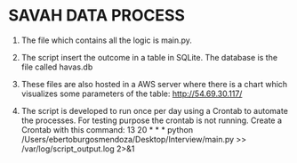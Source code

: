 SAVAH DATA PROCESS
=====
1. The file which contains all the logic is main.py.

2. The script insert the outcome in a table in SQLite. The database is the file called havas.db

3. These files are also hosted in a AWS server where there is a chart which visualizes some parameters of the table: http://54.69.30.117/

4. The script is developed to run once per day using a Crontab to automate the processes. For testing purpose the crontab is not running.
    Create a Crontab with this command:
    13 20 * * * python /Users/ebertoburgosmendoza/Desktop/Interview/main.py   >> /var/log/script_output.log 2>&1

